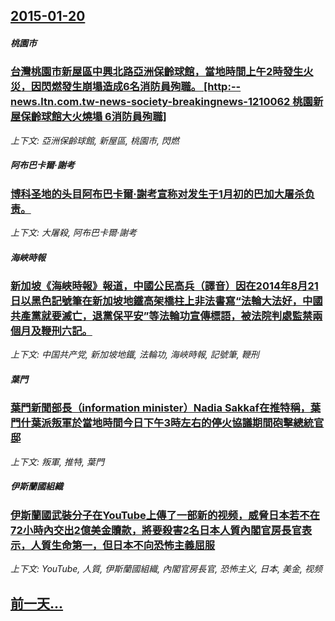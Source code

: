 ## [2015-01-20](/news/2015/01/20/index.md)

##### 桃園市
### [ 台灣桃園市新屋區中興北路亞洲保齡球館，當地時間上午2時發生火災，因閃燃發生崩塌造成6名消防員殉職。 [http:--news.ltn.com.tw-news-society-breakingnews-1210062 桃園新屋保齡球館大火燒塌 6消防員殉職] ](/news/2015/01/20/台灣桃園市新屋區中興北路亞洲保齡球館-當地時間上午2時發生火災-因閃燃發生崩塌造成6名消防員殉職-http-n.md)
_上下文: 亞洲保齡球館, 新屋區, 桃園市, 閃燃_

##### 阿布巴卡爾·謝考
### [ 博科圣地的头目阿布巴卡爾·謝考宣称对发生于1月初的巴加大屠杀负责。 ](/news/2015/01/20/博科圣地的头目阿布巴卡爾-謝考宣称对发生于1月初的巴加大屠杀负责.md)
_上下文: 大屠殺, 阿布巴卡爾·謝考_

##### 海峽時報
### [ 新加坡《海峽時報》報道，中國公民高兵（譯音）因在2014年8月21日以黑色記號筆在新加坡地鐵高架橋柱上非法書寫“法輪大法好，中國共產黨就要滅亡，退黨保平安”等法輪功宣傳標語，被法院判處監禁兩個月及鞭刑六記。](/news/2015/01/20/新加坡-海峽時報-報道-中國公民高兵-譯音-因在2014年8月21日以黑色記號筆在新加坡地鐵高架橋柱上非法書寫-法輪大.md)
_上下文: 中国共产党, 新加坡地鐵, 法輪功, 海峽時報, 記號筆, 鞭刑_

##### 葉門
### [ 葉門新聞部長（information minister）Nadia Sakkaf在推特稱，葉門什葉派叛軍於當地時間今日下午3時左右的停火協議期間砲擊總統官邸](/news/2015/01/20/葉門新聞部長-information-minister-Nadia-Sakkaf在推特稱-葉門什葉派叛軍於當地時間今日.md)
_上下文: 叛軍, 推特, 葉門_

##### 伊斯蘭國組織
### [ 伊斯蘭國武裝分子在YouTube上傳了一部新的视频，威脅日本若不在72小時內交出2億美金贖款，將要殺害2名日本人質內閣官房長官表示，人質生命第一，但日本不向恐怖主義屈服](/news/2015/01/20/伊斯蘭國武裝分子在YouTube上傳了一部新的视频-威脅日本若不在72小時內交出2億美金贖款-將要殺害2名日本人質內閣.md)
_上下文: YouTube, 人質, 伊斯蘭國組織, 內閣官房長官, 恐怖主义, 日本, 美金, 视频_

## [前一天...](/news/2015/01/19/index.md)

